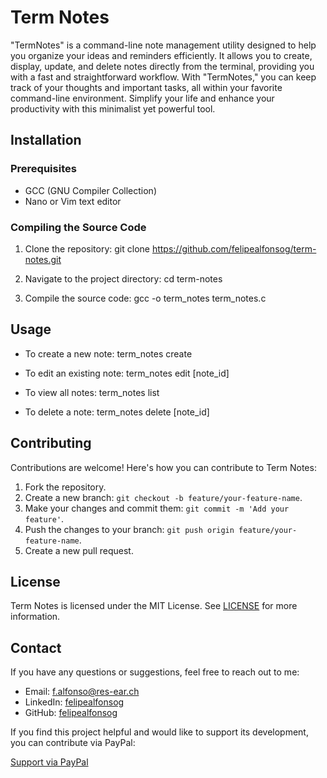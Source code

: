 
# Term Notes

"TermNotes" is a command-line note management utility designed to help you organize your ideas and reminders efficiently. It allows you to create, display, update, and delete notes directly from the terminal, providing you with a fast and straightforward workflow. With "TermNotes," you can keep track of your thoughts and important tasks, all within your favorite command-line environment. Simplify your life and enhance your productivity with this minimalist yet powerful tool.

## Installation

### Prerequisites

- GCC (GNU Compiler Collection)
- Nano or Vim text editor

### Compiling the Source Code

1. Clone the repository:
git clone https://github.com/felipealfonsog/term-notes.git

2. Navigate to the project directory:
cd term-notes

3. Compile the source code:
gcc -o term_notes term_notes.c


## Usage

- To create a new note:
term_notes create

- To edit an existing note:
term_notes edit [note_id]

- To view all notes:
term_notes list

- To delete a note:
term_notes delete [note_id]


## Contributing

Contributions are welcome! Here's how you can contribute to Term Notes:

1. Fork the repository.
2. Create a new branch: `git checkout -b feature/your-feature-name`.
3. Make your changes and commit them: `git commit -m 'Add your feature'`.
4. Push the changes to your branch: `git push origin feature/your-feature-name`.
5. Create a new pull request.

## License

Term Notes is licensed under the MIT License. See [LICENSE](LICENSE) for more information.

## Contact

If you have any questions or suggestions, feel free to reach out to me:

- Email: f.alfonso@res-ear.ch
- LinkedIn: [felipealfonsog](https://www.linkedin.com/in/felipealfonsog/)
- GitHub: [felipealfonsog](https://github.com/felipealfonsog)

If you find this project helpful and would like to support its development, you can contribute via PayPal:

[Support via PayPal](https://www.paypal.me/felipealfonsog)
